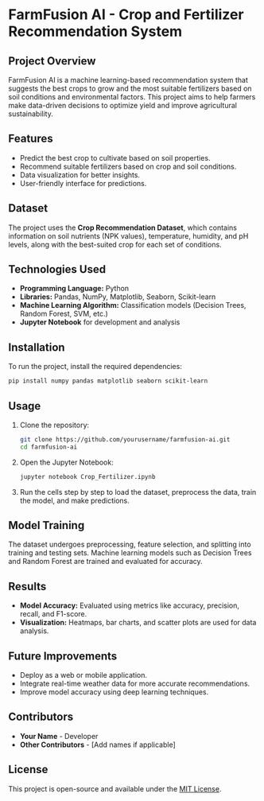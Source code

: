 
# FarmFusion AI - Crop and Fertilizer Recommendation System

## Project Overview
FarmFusion AI is a machine learning-based recommendation system that suggests the best crops to grow and the most suitable fertilizers based on soil conditions and environmental factors. This project aims to help farmers make data-driven decisions to optimize yield and improve agricultural sustainability.

## Features
- Predict the best crop to cultivate based on soil properties.
- Recommend suitable fertilizers based on crop and soil conditions.
- Data visualization for better insights.
- User-friendly interface for predictions.

## Dataset
The project uses the **Crop Recommendation Dataset**, which contains information on soil nutrients (NPK values), temperature, humidity, and pH levels, along with the best-suited crop for each set of conditions.

## Technologies Used
- **Programming Language:** Python
- **Libraries:** Pandas, NumPy, Matplotlib, Seaborn, Scikit-learn
- **Machine Learning Algorithm:** Classification models (Decision Trees, Random Forest, SVM, etc.)
- **Jupyter Notebook** for development and analysis

## Installation
To run the project, install the required dependencies:

```bash
pip install numpy pandas matplotlib seaborn scikit-learn
```

## Usage
1. Clone the repository:
   ```bash
   git clone https://github.com/yourusername/farmfusion-ai.git
   cd farmfusion-ai
   ```
2. Open the Jupyter Notebook:
   ```bash
   jupyter notebook Crop_Fertilizer.ipynb
   ```
3. Run the cells step by step to load the dataset, preprocess the data, train the model, and make predictions.

## Model Training
The dataset undergoes preprocessing, feature selection, and splitting into training and testing sets. Machine learning models such as Decision Trees and Random Forest are trained and evaluated for accuracy.

## Results
- **Model Accuracy:** Evaluated using metrics like accuracy, precision, recall, and F1-score.
- **Visualization:** Heatmaps, bar charts, and scatter plots are used for data analysis.

## Future Improvements
- Deploy as a web or mobile application.
- Integrate real-time weather data for more accurate recommendations.
- Improve model accuracy using deep learning techniques.

## Contributors
- **Your Name** - Developer
- **Other Contributors** - [Add names if applicable]

## License
This project is open-source and available under the [MIT License](LICENSE).
```


